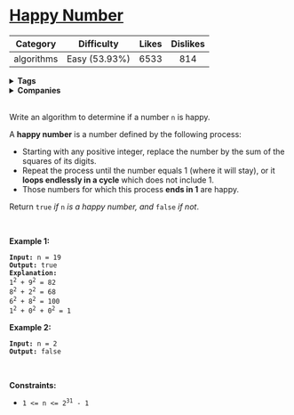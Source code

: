 # [Happy Number](https://leetcode.com/problems/happy-number/description/)

| Category | Difficulty | Likes | Dislikes |
| :------: | :--------: | :---: | :------: |
| algorithms | Easy (53.93%) | 6533 | 814 |

<details>
  <summary><strong>Tags</strong></summary>

  [hash-table](https://leetcode.com/tag/hash-table) | [math](https://leetcode.com/tag/math)

</details>

<details>
  <summary><strong>Companies</strong></summary>

  airbnb | twitter | uber

</details>
<br />
<p>Write an algorithm to determine if a number <code>n</code> is happy.</p>

<p>A <strong>happy number</strong> is a number defined by the following process:</p>

<ul>
  <li>Starting with any positive integer, replace the number by the sum of the squares of its digits.</li>
  <li>Repeat the process until the number equals 1 (where it will stay), or it <strong>loops endlessly in a cycle</strong> which does not include 1.</li>
  <li>Those numbers for which this process <strong>ends in 1</strong> are happy.</li>
</ul>

<p>Return <code>true</code> <em>if</em> <code>n</code> <em>is a happy number, and</em> <code>false</code> <em>if not</em>.</p>

<p>&nbsp;</p>
<p><strong>Example 1:</strong></p>

<pre><code><strong>Input:</strong> n = 19
<strong>Output:</strong> true
<strong>Explanation:</strong>
1<sup>2</sup> + 9<sup>2</sup> = 82
8<sup>2</sup> + 2<sup>2</sup> = 68
6<sup>2</sup> + 8<sup>2</sup> = 100
1<sup>2</sup> + 0<sup>2</sup> + 0<sup>2</sup> = 1</code></pre>

<p><strong>Example 2:</strong></p>

<pre><code><strong>Input:</strong> n = 2
<strong>Output:</strong> false</code></pre>

<p>&nbsp;</p>
<p><strong>Constraints:</strong></p>

<ul>
  <li><code>1 &lt;= n &lt;= 2<sup>31</sup> - 1</code></li>
</ul>

